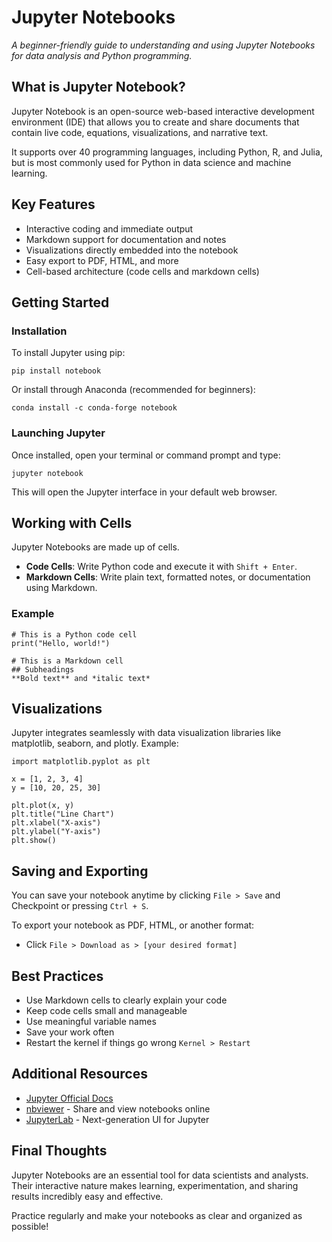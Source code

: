 # Jupyter Notebooks
_A beginner-friendly guide to understanding and using Jupyter Notebooks for data analysis and Python programming._

## What is Jupyter Notebook?
Jupyter Notebook is an open-source web-based interactive development environment (IDE) that allows you to create and share documents that contain live code, equations, visualizations, and narrative text.

It supports over 40 programming languages, including Python, R, and Julia, but is most commonly used for Python in data science and machine learning.

## Key Features
- Interactive coding and immediate output
- Markdown support for documentation and notes
- Visualizations directly embedded into the notebook
- Easy export to PDF, HTML, and more
- Cell-based architecture (code cells and markdown cells)


## Getting Started

### Installation
To install Jupyter using pip:

```
pip install notebook
```

Or install through Anaconda (recommended for beginners):

```
conda install -c conda-forge notebook
```

### Launching Jupyter
Once installed, open your terminal or command prompt and type:

```
jupyter notebook
```

This will open the Jupyter interface in your default web browser.

## Working with Cells
Jupyter Notebooks are made up of cells.
- **Code Cells**: Write Python code and execute it with `Shift + Enter`.
- **Markdown Cells**: Write plain text, formatted notes, or documentation using Markdown.

### Example

```
# This is a Python code cell
print("Hello, world!")
```

```
# This is a Markdown cell
## Subheadings
**Bold text** and *italic text*
```

## Visualizations
Jupyter integrates seamlessly with data visualization libraries like matplotlib, seaborn, and plotly. Example:

```
import matplotlib.pyplot as plt

x = [1, 2, 3, 4]
y = [10, 20, 25, 30]

plt.plot(x, y)
plt.title("Line Chart")
plt.xlabel("X-axis")
plt.ylabel("Y-axis")
plt.show()
```

## Saving and Exporting
You can save your notebook anytime by clicking `File > Save` and Checkpoint or pressing `Ctrl + S`.

To export your notebook as PDF, HTML, or another format:

- Click `File > Download as > [your desired format]`

## Best Practices
- Use Markdown cells to clearly explain your code
- Keep code cells small and manageable
- Use meaningful variable names
- Save your work often
- Restart the kernel if things go wrong `Kernel > Restart`

## Additional Resources
- [Jupyter Official Docs](https://jupyter.org/documentation)
- [nbviewer](https://nbviewer.org/) - Share and view notebooks online
- [JupyterLab](https://jupyterlab.readthedocs.io/) - Next-generation UI for Jupyter

## Final Thoughts
Jupyter Notebooks are an essential tool for data scientists and analysts. Their interactive nature makes learning, experimentation, and sharing results incredibly easy and effective.

Practice regularly and make your notebooks as clear and organized as possible!
